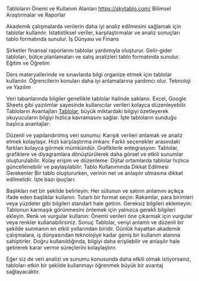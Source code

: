 Tabloların Önemi ve Kullanım Alanları
https://skytablo.com/ 
Bilimsel Araştırmalar ve Raporlar

Akademik çalışmalarda verilerin daha iyi analiz edilmesini sağlamak için tablolar kullanılır.
İstatistiksel veriler, karşılaştırmalar ve analiz sonuçları tablo formatında sunulur.
İş Dünyası ve Finans

Şirketler finansal raporlarını tablolar yardımıyla oluşturur.
Gelir-gider tabloları, bütçe planlamaları ve satış analizleri tablo formatında sunulur.
Eğitim ve Öğretim

Ders materyallerinde ve sınavlarda bilgi organize etmek için tablolar kullanılır.
Öğrencilerin konuları daha iyi anlamalarına yardımcı olur.
Teknoloji ve Yazılım

Veri tabanlarında bilgiler genellikle tablolar halinde saklanır.
Excel, Google Sheets gibi yazılımlar sayesinde kullanıcılar verileri kolayca düzenleyebilir.
Tabloların Avantajları
[Tablolar]([url](https://skytablo.com/)), büyük miktardaki bilgiyi özetleyerek okuyucuların bilgiyi hızlıca kavramasını sağlar. İşte tabloların sunduğu başlıca avantajlar:

Düzenli ve yapılandırılmış veri sunumu: Karışık verileri anlamak ve analiz etmek kolaylaşır.
Hızlı karşılaştırma imkanı: Farklı seçenekler arasındaki farkları kolayca görmek mümkündür.
Grafiklerle entegrasyon: Tablolar, grafiklere ve diyagramlara dönüştürülerek daha görsel ve etkili sunumlar oluşturulabilir.
Kolay erişim ve düzenleme: Dijital ortamlarda tablolar hızlıca güncellenebilir ve paylaşılabilir.
Tablo Kullanımında Dikkat Edilmesi Gerekenler
Bir tablo oluştururken, verinin net ve anlaşılır olmasına dikkat edilmelidir. İşte bazı ipuçları:

Başlıkları net bir şekilde belirleyin: Her sütunun ve satırın anlamını açıkça ifade eden başlıklar kullanın.
Tutarlı bir format seçin: Rakamlar, para birimleri veya yüzdeler gibi bilgileri standart hale getirin.
Gereksiz bilgileri eklemeyin: Tablonun karmaşık görünmesini önlemek için yalnızca gerekli bilgileri ekleyin.
Renk ve vurgular kullanın: Önemli verileri öne çıkarmak için vurgular veya renkler kullanabilirsiniz.
Sonuç
Tablolar, veriyi anlamlı ve düzenli bir şekilde sunmanın en etkili yollarından biridir. Günlük hayattan akademik çalışmalara, iş dünyasından teknolojiye kadar geniş bir kullanım alanına sahiptirler. Doğru kullanıldığında, bilgiyi daha erişilebilir ve anlaşılır hale getirerek karar verme süreçlerini kolaylaştırır.

Eğer siz de veri analizi ve sunumu konusunda daha etkili olmak istiyorsanız, tabloları etkin bir şekilde kullanmayı öğrenmek büyük bir avantaj sağlayacaktır.
